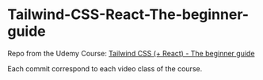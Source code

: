 # Tailwind-CSS-React-The-beginner-guide

Repo from the Udemy Course: [Tailwind CSS (+ React) - The beginner guide](https://www.udemy.com/course/tailwind-css-the-beginner-guide/)

Each commit correspond to each video class of the course.
